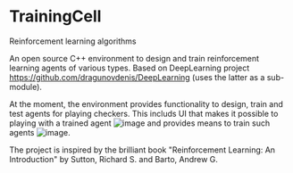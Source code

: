 # TrainingCell
Reinforcement learning algorithms

An open source C++ environment to design and train reinforcement learning agents of various types.
Based on DeepLearning project https://github.com/dragunovdenis/DeepLearning (uses the latter as a sub-module).

At the moment, the environment provides functionality to design, train and test agents for playing checkers. This includs UI that makes it possible to playing with a trained agent ![image](https://user-images.githubusercontent.com/4552159/215344977-0bb4a284-eed3-472e-8e20-a1d349a2a264.png) and provides means to train such agents ![image](https://user-images.githubusercontent.com/4552159/216833918-10bad78d-176a-413d-b2ca-27ad68244e6f.png).

The project is inspired by the brilliant book "Reinforcement Learning: An Introduction" by Sutton, Richard S. and Barto, Andrew G.


  

